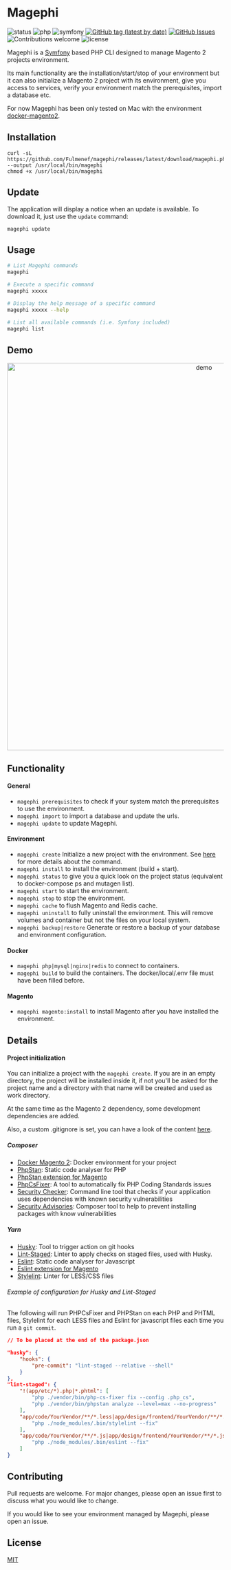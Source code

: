 # Magephi
![status](https://img.shields.io/badge/status-beta-important.svg?cacheSeconds=2592000)
![php](https://img.shields.io/badge/php-^7.4-blue.svg?cacheSeconds=2592000)
![symfony](https://img.shields.io/badge/symfony-5.1-darkgreen.svg?cacheSeconds=2592000)
[![GitHub tag (latest by date)](https://img.shields.io/github/v/tag/fulmenef/magephi.svg)](https://github.com/fulmenef/magephi/tags)
[![GitHub Issues](https://img.shields.io/github/issues/fulmenef/magephi.svg)](https://github.com/fulmenef/magephi/issues)
![Contributions welcome](https://img.shields.io/badge/contributions-welcome-green.svg)
![license](https://img.shields.io/badge/license-MIT-purple.svg?cacheSeconds=2592000)

Magephi is a [Symfony](https://github.com/symfony/symfony) based PHP CLI designed to manage Magento 2 projects environment.

Its main functionality are the installation/start/stop of your environment but it can also initialize a Magento 2 project
 with its environment, give you access to services, verify your environment match the prerequisites, import a database etc.
 
For now Magephi has been only tested on Mac with the environment [docker-magento2](https://github.com/EmakinaFR/docker-magento2).

## Installation

```
curl -sL https://github.com/Fulmenef/magephi/releases/latest/download/magephi.phar --output /usr/local/bin/magephi
chmod +x /usr/local/bin/magephi
```

## Update

The application will display a notice when an update is available. To download it, just use the `update` command:

```
magephi update
```

## Usage

```bash
# List Magephi commands
magephi 

# Execute a specific command
magephi xxxxx

# Display the help message of a specific command
magephi xxxxx --help

# List all available commands (i.e. Symfony included)
magephi list
```

## Demo

<p align="center">
  <img src="https://gist.githubusercontent.com/fulmenef/6d269a661b9ef62c015d0b961b34d762/raw/22420f21ec32705b6aecd78a0f02eb25a191b608/magephi.gif"
    width="900" alt="demo"/>
</p>

## Functionality

#### General
- `magephi prerequisites` to check if your system match the prerequisites to use the environment.
- `magephi import` to import a database and update the urls.
- `magephi update` to update Magephi.

#### Environment
- `magephi create` Initialize a new project with the environment. See [here](#project-initialization) for more details about the command.
- `magephi install` to install the environment (build + start).
- `magephi status` to give you a quick look on the project status (equivalent to docker-compose ps and mutagen list).
- `magephi start` to start the environment.
- `magephi stop` to stop the environment.
- `magephi cache` to flush Magento and Redis cache.
- `magephi uninstall` to fully uninstall the environment. This will remove volumes and container but not the files on your local system.
- `magephi backup|restore` Generate or restore a backup of your database and environment configuration.

#### Docker
- `magephi php|mysql|nginx|redis` to connect to containers.
- `magephi build` to build the containers. The docker/local/.env file must have been filled before.

#### Magento
- `magephi magento:install` to install Magento after you have installed the environment.

## Details

#### Project initialization
You can initialize a project with the `magephi create`. If you are in an empty directory, the project will be installed inside it,
if not you'll be asked for the project name and a directory with that name will be created and used as work directory.

At the same time as the Magento 2 dependency, some development dependencies are added.

Also, a custom .gitignore is set, you can have a look of the content [here](https://github.com/Fulmenef/magephi/blob/master/src/Command/Environment/CreateCommand.php#L118). 

##### Composer

- [Docker Magento 2](https://github.com/EmakinaFR/docker-magento2): Docker environment for your project
- [PhpStan](https://github.com/phpstan/phpstan): Static code analyser for PHP
- [PhpStan extension for Magento](https://github.com/bitExpert/phpstan-magento)
- [PhpCsFixer](https://github.com/FriendsOfPHP/PHP-CS-Fixer): A tool to automatically fix PHP Coding Standards issues 
- [Security Checker](https://github.com/sensiolabs/security-checker): Command line tool that checks if your application uses dependencies with known security vulnerabilities
- [Security Advisories](https://github.com/Roave/SecurityAdvisories): Composer tool to help to prevent installing packages with know vulnerabilities

##### Yarn

- [Husky](https://github.com/typicode/husky): Tool to trigger action on git hooks
- [Lint-Staged](https://github.com/okonet/lint-staged): Linter to apply checks on staged files, used with Husky.
- [Eslint](https://eslint.org/): Static code analyser for Javascript
- [Eslint extension for Magento](https://github.com/magento-research/magento-eslint)
- [Stylelint](https://stylelint.io/): Linter for LESS/CSS files

###### Example of configuration for Husky and Lint-Staged

The following will run PHPCsFixer and PHPStan on each PHP and PHTML files, Stylelint for each LESS files and Eslint for 
javascript files each time you run a `git commit`.
```json
// To be placed at the end of the package.json

"husky": {
    "hooks": {
        "pre-commit": "lint-staged --relative --shell"
    }
},
"lint-staged": {
    "!(app/etc/*).php|*.phtml": [
        "php ./vendor/bin/php-cs-fixer fix --config .php_cs",
        "php ./vendor/bin/phpstan analyze --level=max --no-progress"
    ],
    "app/code/YourVendor/**/*.less|app/design/frontend/YourVendor/**/*.less": [
        "php ./node_modules/.bin/stylelint --fix"
    ],
    "app/code/YourVendor/**/*.js|app/design/frontend/YourVendor/**/*.js": [
        "php ./node_modules/.bin/eslint --fix"
    ]
}
```

## Contributing
Pull requests are welcome. For major changes, please open an issue first to discuss what you would like to change.

If you would like to see your environment managed by Magephi, please open an issue.

## License
[MIT](https://choosealicense.com/licenses/mit/)